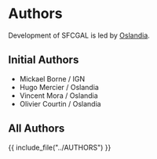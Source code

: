 # Authors

Development of SFCGAL is led by [Oslandia](https://oslandia.com).

## Initial Authors

- Mickael Borne / IGN
- Hugo Mercier / Oslandia
- Vincent Mora / Oslandia
- Olivier Courtin / Oslandia

## All Authors

{{ include_file("../AUTHORS") }}
